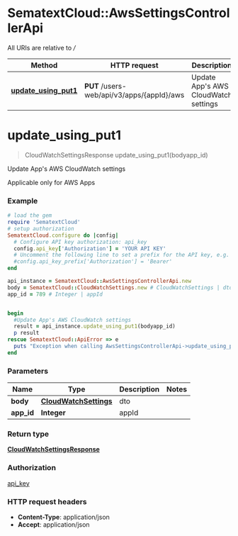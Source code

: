 # SematextCloud::AwsSettingsControllerApi

All URIs are relative to */*

| Method                                                                 | HTTP request                               | Description                               |
| ---------------------------------------------------------------------- | ------------------------------------------ | ----------------------------------------- |
| [**update_using_put1**](AwsSettingsControllerApi.md#update_using_put1) | **PUT** /users-web/api/v3/apps/{appId}/aws | Update App&#x27;s AWS CloudWatch settings |

# **update_using_put1**

> CloudWatchSettingsResponse update_using_put1(bodyapp_id)

Update App's AWS CloudWatch settings

Applicable only for AWS Apps

### Example

```ruby
# load the gem
require 'SematextCloud'
# setup authorization
SematextCloud.configure do |config|
  # Configure API key authorization: api_key
  config.api_key['Authorization'] = 'YOUR API KEY'
  # Uncomment the following line to set a prefix for the API key, e.g. 'Bearer' (defaults to nil)
  #config.api_key_prefix['Authorization'] = 'Bearer'
end

api_instance = SematextCloud::AwsSettingsControllerApi.new
body = SematextCloud::CloudWatchSettings.new # CloudWatchSettings | dto
app_id = 789 # Integer | appId


begin
  #Update App's AWS CloudWatch settings
  result = api_instance.update_using_put1(bodyapp_id)
  p result
rescue SematextCloud::ApiError => e
  puts "Exception when calling AwsSettingsControllerApi->update_using_put1: #{e}"
end
```

### Parameters

| Name       | Type                                            | Description | Notes |
| ---------- | ----------------------------------------------- | ----------- | ----- |
| **body**   | [**CloudWatchSettings**](CloudWatchSettings.md) | dto         |
| **app_id** | **Integer**                                     | appId       |

### Return type

[**CloudWatchSettingsResponse**](CloudWatchSettingsResponse.md)

### Authorization

[api_key](../README.md#api_key)

### HTTP request headers

- **Content-Type**: application/json
- **Accept**: application/json
